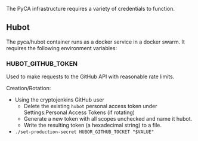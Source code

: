 The PyCA infrastructure requires a variety of credentials to function.

## Hubot

The pyca/hubot container runs as a docker service in a docker swarm. It requires the following environment variables:

### HUBOT_GITHUB_TOKEN

Used to make requests to the GitHub API with reasonable rate limits.

Creation/Rotation:

* Using the cryptojenkins GitHub user
  * Delete the existing `hubot` personal access token under Settings:Personal Access Tokens (if rotating)
  * Generate a new token with all scopes unchecked and name it hubot.
  * Write the resulting token (a hexadecimal string) to a file.
* `./set-production-secret HUBOR_GITHUB_TOCKET "$VALUE"`

